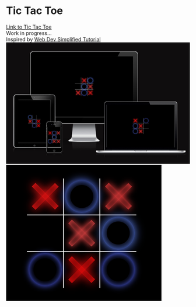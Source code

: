 # Tic Tac Toe
[Link to Tic Tac Toe](https://dayana-n.github.io/tic-tac_toe/) <br>
Work in progress... <br>
Inspired by [Web Dev Simplified Tutorial](https://www.youtube.com/watch?v=Y-GkMjUZsmM&list=PLxnCuGwyPyCoTmN3sX6KY80YXKiJMnXFR&index=41&t=2180s)
![](./assets/img/tic-tac-toe-responsive.PNG)
![](./assets/img/tic-tac-toe.PNG)